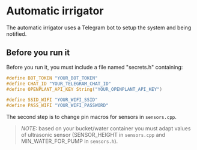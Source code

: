 # Automatic irrigator

The automatic irrigator uses a Telegram bot to setup the system and being notified.  

## Before you run it

Before you run it, you must include a file named "secrets.h" containing:

```c
#define BOT_TOKEN "YOUR_BOT_TOKEN"
#define CHAT_ID "YOUR_TELEGRAM_CHAT_ID"
#define OPENPLANT_API_KEY String("YOUR_OPENPLANT_API_KEY")

#define SSID_WIFI "YOUR_WIFI_SSID"
#define PASS_WIFI "YOUR_WIFI_PASSWORD"
```

The second step is to change pin macros for sensors in `sensors.cpp`. 
> _NOTE:_  based on your bucket/water container you must adapt values of ultrasonic sensor (SENSOR_HEIGHT in `sensors.cpp` and MIN_WATER_FOR_PUMP in `sensors.h`). 